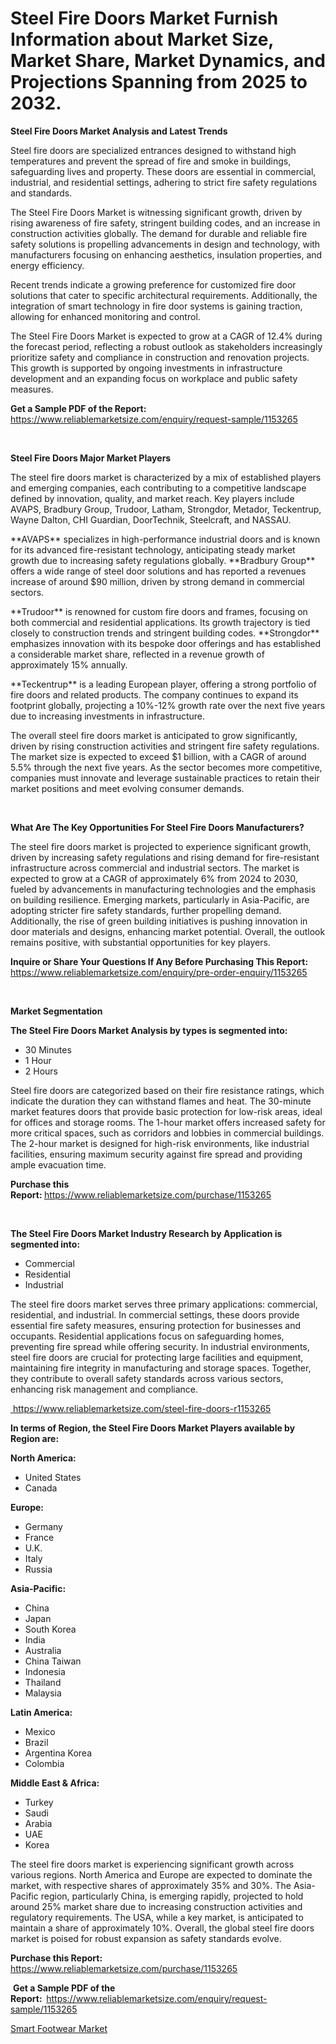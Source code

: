 <p><h1>Steel Fire Doors Market Furnish Information about Market Size, Market Share, Market Dynamics, and Projections Spanning from 2025 to 2032.</h1></p><p><strong>Steel Fire Doors Market Analysis and Latest Trends</strong></p>
<p><p>Steel fire doors are specialized entrances designed to withstand high temperatures and prevent the spread of fire and smoke in buildings, safeguarding lives and property. These doors are essential in commercial, industrial, and residential settings, adhering to strict fire safety regulations and standards. </p><p>The Steel Fire Doors Market is witnessing significant growth, driven by rising awareness of fire safety, stringent building codes, and an increase in construction activities globally. The demand for durable and reliable fire safety solutions is propelling advancements in design and technology, with manufacturers focusing on enhancing aesthetics, insulation properties, and energy efficiency. </p><p>Recent trends indicate a growing preference for customized fire door solutions that cater to specific architectural requirements. Additionally, the integration of smart technology in fire door systems is gaining traction, allowing for enhanced monitoring and control. </p><p>The Steel Fire Doors Market is expected to grow at a CAGR of 12.4% during the forecast period, reflecting a robust outlook as stakeholders increasingly prioritize safety and compliance in construction and renovation projects. This growth is supported by ongoing investments in infrastructure development and an expanding focus on workplace and public safety measures.</p></p>
<p><strong>Get a Sample PDF of the Report:&nbsp;</strong> <a href="https://www.reliablemarketsize.com/enquiry/request-sample/1153265?utm_campaign=1836&utm_medium=2&utm_source=Github&utm_content=ia&utm_term=04042025&utm_id=steel-fire-doors">https://www.reliablemarketsize.com/enquiry/request-sample/1153265</a></p>
<p>&nbsp;</p>
<p><strong>Steel Fire Doors Major Market Players</strong></p>
<p><p>The steel fire doors market is characterized by a mix of established players and emerging companies, each contributing to a competitive landscape defined by innovation, quality, and market reach. Key players include AVAPS, Bradbury Group, Trudoor, Latham, Strongdor, Metador, Teckentrup, Wayne Dalton, CHI Guardian, DoorTechnik, Steelcraft, and NASSAU.</p><p>**AVAPS** specializes in high-performance industrial doors and is known for its advanced fire-resistant technology, anticipating steady market growth due to increasing safety regulations globally. **Bradbury Group** offers a wide range of steel door solutions and has reported a revenues increase of around $90 million, driven by strong demand in commercial sectors.</p><p>**Trudoor** is renowned for custom fire doors and frames, focusing on both commercial and residential applications. Its growth trajectory is tied closely to construction trends and stringent building codes. **Strongdor** emphasizes innovation with its bespoke door offerings and has established a considerable market share, reflected in a revenue growth of approximately 15% annually.</p><p>**Teckentrup** is a leading European player, offering a strong portfolio of fire doors and related products. The company continues to expand its footprint globally, projecting a 10%-12% growth rate over the next five years due to increasing investments in infrastructure.</p><p>The overall steel fire doors market is anticipated to grow significantly, driven by rising construction activities and stringent fire safety regulations. The market size is expected to exceed $1 billion, with a CAGR of around 5.5% through the next five years. As the sector becomes more competitive, companies must innovate and leverage sustainable practices to retain their market positions and meet evolving consumer demands.</p></p>
<p>&nbsp;</p>
<p><strong>What Are The Key Opportunities For Steel Fire Doors Manufacturers?</strong></p>
<p><p>The steel fire doors market is projected to experience significant growth, driven by increasing safety regulations and rising demand for fire-resistant infrastructure across commercial and industrial sectors. The market is expected to grow at a CAGR of approximately 6% from 2024 to 2030, fueled by advancements in manufacturing technologies and the emphasis on building resilience. Emerging markets, particularly in Asia-Pacific, are adopting stricter fire safety standards, further propelling demand. Additionally, the rise of green building initiatives is pushing innovation in door materials and designs, enhancing market potential. Overall, the outlook remains positive, with substantial opportunities for key players.</p></p>
<p><strong>Inquire or Share Your Questions If Any Before Purchasing This Report:</strong> <a href="https://www.reliablemarketsize.com/enquiry/pre-order-enquiry/1153265?utm_campaign=1836&utm_medium=2&utm_source=Github&utm_content=ia&utm_term=04042025&utm_id=steel-fire-doors">https://www.reliablemarketsize.com/enquiry/pre-order-enquiry/1153265</a></p>
<p>&nbsp;</p>
<p><strong>Market Segmentation</strong></p>
<p><strong>The Steel Fire Doors Market Analysis by types is segmented into:</strong></p>
<p><ul><li>30 Minutes</li><li>1 Hour</li><li>2 Hours</li></ul></p>
<p><p>Steel fire doors are categorized based on their fire resistance ratings, which indicate the duration they can withstand flames and heat. The 30-minute market features doors that provide basic protection for low-risk areas, ideal for offices and storage rooms. The 1-hour market offers increased safety for more critical spaces, such as corridors and lobbies in commercial buildings. The 2-hour market is designed for high-risk environments, like industrial facilities, ensuring maximum security against fire spread and providing ample evacuation time.</p></p>
<p><strong>Purchase this Report:&nbsp;</strong><a href="https://www.reliablemarketsize.com/purchase/1153265?utm_campaign=1836&utm_medium=2&utm_source=Github&utm_content=ia&utm_term=04042025&utm_id=steel-fire-doors">https://www.reliablemarketsize.com/purchase/1153265</a></p>
<p>&nbsp;</p>
<p><strong>The Steel Fire Doors Market Industry Research by Application is segmented into:</strong></p>
<p><ul><li>Commercial</li><li>Residential</li><li>Industrial</li></ul></p>
<p><p>The steel fire doors market serves three primary applications: commercial, residential, and industrial. In commercial settings, these doors provide essential fire safety measures, ensuring protection for businesses and occupants. Residential applications focus on safeguarding homes, preventing fire spread while offering security. In industrial environments, steel fire doors are crucial for protecting large facilities and equipment, maintaining fire integrity in manufacturing and storage spaces. Together, they contribute to overall safety standards across various sectors, enhancing risk management and compliance.</p></p>
<p><a href="https://www.reliablemarketsize.com/steel-fire-doors-r1153265?utm_campaign=1836&utm_medium=2&utm_source=Github&utm_content=ia&utm_term=04042025&utm_id=steel-fire-doors">&nbsp;https://www.reliablemarketsize.com/steel-fire-doors-r1153265</a></p>
<p><strong>In terms of Region, the Steel Fire Doors Market Players available by Region are:</strong></p>
<p>
    <p> <strong> North America: </strong>
        <ul>
            <li>United States</li>
            <li>Canada</li>
        </ul>
        </p> 
    <p> <strong> Europe: </strong>
        <ul>
            <li>Germany</li>
            <li>France</li>
            <li>U.K.</li>
            <li>Italy</li>
            <li>Russia</li>
        </ul>
        </p> 
    <p> <strong> Asia-Pacific: </strong>
        <ul>
            <li>China</li>
            <li>Japan</li>
            <li>South Korea</li>
            <li>India</li>
            <li>Australia</li>
            <li>China Taiwan</li>
            <li>Indonesia</li>
            <li>Thailand</li>
            <li>Malaysia</li>
        </ul>
        </p> 
    <p> <strong> Latin America: </strong>
        <ul>
            <li>Mexico</li>
            <li>Brazil</li>
            <li>Argentina Korea</li>
            <li>Colombia</li>
        </ul>
        </p> 
    <p> <strong> Middle East & Africa: </strong>
        <ul>
            <li>Turkey</li>
            <li>Saudi</li>
            <li>Arabia</li>
            <li>UAE</li>
            <li>Korea</li>
        </ul>
    </p>
    </p>
<p><p>The steel fire doors market is experiencing significant growth across various regions. North America and Europe are expected to dominate the market, with respective shares of approximately 35% and 30%. The Asia-Pacific region, particularly China, is emerging rapidly, projected to hold around 25% market share due to increasing construction activities and regulatory requirements. The USA, while a key market, is anticipated to maintain a share of approximately 10%. Overall, the global steel fire doors market is poised for robust expansion as safety standards evolve.</p></p>
<p><strong>Purchase this Report: </strong><a href="https://www.reliablemarketsize.com/purchase/1153265?utm_campaign=1836&utm_medium=2&utm_source=Github&utm_content=ia&utm_term=04042025&utm_id=steel-fire-doors">https://www.reliablemarketsize.com/purchase/1153265</a></p>
<p>&nbsp;<strong>Get a Sample PDF of the Report:&nbsp;&nbsp;</strong><a href="https://www.reliablemarketsize.com/enquiry/request-sample/1153265?utm_campaign=1836&utm_medium=2&utm_source=Github&utm_content=ia&utm_term=04042025&utm_id=steel-fire-doors">https://www.reliablemarketsize.com/enquiry/request-sample/1153265</a></p>
<p><strong></strong></p>
<p><p><a href="https://github.com/mabutironaldo/Market-Research-Report-List-7/blob/main/smart-footwear-market.md?utm_campaign=1836&utm_medium=2&utm_source=Github&utm_content=ia&utm_term=04042025&utm_id=steel-fire-doors">Smart Footwear Market</a></p></p>